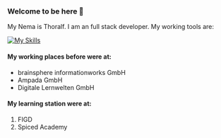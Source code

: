 ### Welcome to be here 👋

My Nema is Thoralf. I am an full stack developer. My working tools are:

[![My Skills](https://skillicons.dev/icons?i=html,css,js,nodejs,git,github,gitlab,linux,vscode,bash)](https://skillicons.dev)

#### My working places before were at:
- brainsphere informationworks GmbH
- Ampada GmbH
- Digitale Lernwelten GmbH

#### My learning station were at:

1. FIGD
2. Spiced Academy 


